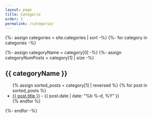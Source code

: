 ```yaml
---
layout: page
title: Categorie
order: 1
permalink: /categorie/
---
```


{%- assign categories = site.categories | sort -%}
{%- for category in categories -%}

{%- assign categoryName = category[0] -%}
{%- assign categoryNumPosts = category[1] | size -%}
<h2 id="{{categoryName | uri_escape | downcase }}">{{ categoryName }}</h2>

<ul>
    {% assign sorted_posts = category[1] | reversed %}
    {% for post in sorted_posts %}
    <li>
        <a href="{{ post.url }}">{{ post.title }}</a> -
        <time datetime="{{ post.date | date_to_xmlschema }}"
              itemprop="datePublished">{{ post.date | date: "%b %-d, %Y" }}</time>
    </li>
    {% endfor %}
</ul>

{%- endfor -%}